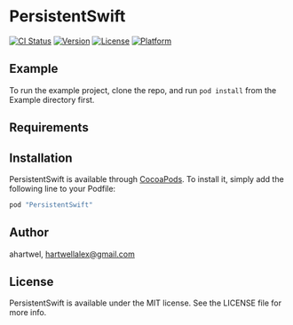 # PersistentSwift

[![CI Status](http://img.shields.io/travis/ahartwel/PersistentSwift.svg?style=flat)](https://travis-ci.org/ahartwel/PersistentSwift)
[![Version](https://img.shields.io/cocoapods/v/PersistentSwift.svg?style=flat)](http://cocoapods.org/pods/PersistentSwift)
[![License](https://img.shields.io/cocoapods/l/PersistentSwift.svg?style=flat)](http://cocoapods.org/pods/PersistentSwift)
[![Platform](https://img.shields.io/cocoapods/p/PersistentSwift.svg?style=flat)](http://cocoapods.org/pods/PersistentSwift)

## Example

To run the example project, clone the repo, and run `pod install` from the Example directory first.

## Requirements

## Installation

PersistentSwift is available through [CocoaPods](http://cocoapods.org). To install
it, simply add the following line to your Podfile:

```ruby
pod "PersistentSwift"
```

## Author

ahartwel, hartwellalex@gmail.com

## License

PersistentSwift is available under the MIT license. See the LICENSE file for more info.
